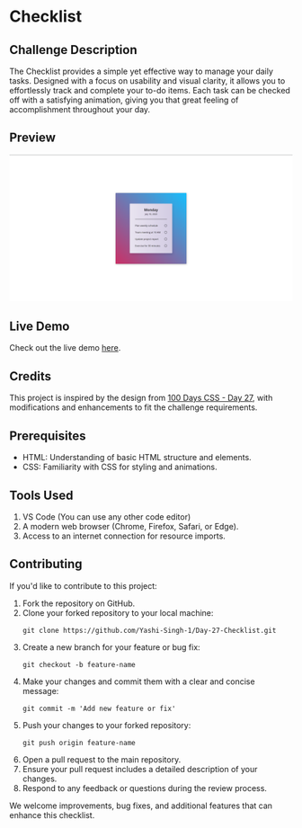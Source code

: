 <h1>Checklist</h1>

<h2>Challenge Description</h2>

<p>The Checklist provides a simple yet effective way to manage your daily tasks. Designed with a focus on usability and visual clarity, it allows you to effortlessly track and complete your to-do items. Each task can be checked off with a satisfying animation, giving you that great feeling of accomplishment throughout your day.</p>

<h2>Preview</h2>

<img src="Preview.png" alt="Motivational Modal Preview">

<h2>Live Demo</h2>

<p>Check out the live demo <a href="https://codepen.io/Yashi-Singh/pen/JjQPgZm">here</a>.</p>

<h2>Credits</h2>

<p>This project is inspired by the design from <a href="https://100dayscss.com/days/27/">100 Days CSS - Day 27</a>, with modifications and enhancements to fit the challenge requirements.</p>

<h2>Prerequisites</h2>

<ul>
    <li>HTML: Understanding of basic HTML structure and elements.</li>
    <li>CSS: Familiarity with CSS for styling and animations.</li>
</ul>

<h2>Tools Used</h2>

<ol>
    <li>VS Code (You can use any other code editor)</li>
    <li>A modern web browser (Chrome, Firefox, Safari, or Edge).</li>
    <li>Access to an internet connection for resource imports.</li>
</ol>

<h2>Contributing</h2>

<p>If you'd like to contribute to this project:</p>

<ol>
    <li>Fork the repository on GitHub.</li>
    <li>Clone your forked repository to your local machine:</li>
    <pre><code>git clone https://github.com/Yashi-Singh-1/Day-27-Checklist.git</code></pre>
    <li>Create a new branch for your feature or bug fix:</li>
    <pre><code>git checkout -b feature-name</code></pre>
    <li>Make your changes and commit them with a clear and concise message:</li>
    <pre><code>git commit -m 'Add new feature or fix'</code></pre>
    <li>Push your changes to your forked repository:</li>
    <pre><code>git push origin feature-name</code></pre>
    <li>Open a pull request to the main repository.</li>
    <li>Ensure your pull request includes a detailed description of your changes.</li>
    <li>Respond to any feedback or questions during the review process.</li>
</ol>

<p>We welcome improvements, bug fixes, and additional features that can enhance this checklist.</p>
